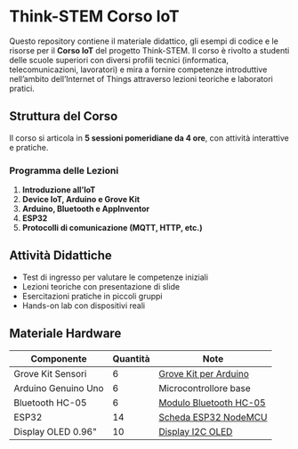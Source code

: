 # Think-STEM Corso IoT

Questo repository contiene il materiale didattico, gli esempi di codice e le risorse per il **Corso IoT** del progetto Think-STEM. Il corso è rivolto a studenti delle scuole superiori con diversi profili tecnici (informatica, telecomunicazioni, lavoratori) e mira a fornire competenze introduttive nell’ambito dell’Internet of Things attraverso lezioni teoriche e laboratori pratici.

## Struttura del Corso

Il corso si articola in **5 sessioni pomeridiane da 4 ore**, con attività interattive e pratiche.

### Programma delle Lezioni

1. **Introduzione all’IoT**  
2. **Device IoT, Arduino e Grove Kit**  
3. **Arduino, Bluetooth e AppInventor**  
4. **ESP32**  
5. **Protocolli di comunicazione (MQTT, HTTP, etc.)**

## Attività Didattiche

- Test di ingresso per valutare le competenze iniziali
- Lezioni teoriche con presentazione di slide
- Esercitazioni pratiche in piccoli gruppi
- Hands-on lab con dispositivi reali

## Materiale Hardware

| Componente            | Quantità | Note |
|-----------------------|----------|------|
| Grove Kit Sensori     | 6        | [Grove Kit per Arduino](https://www.robotstore.it/en/Grove-Starter-Kit-per-Arduino) |
| Arduino Genuino Uno   | 6        | Microcontrollore base |
| Bluetooth HC-05       | 6        | [Modulo Bluetooth HC-05](https://www.robotstore.it/Modulo-convertitore-Seriale-Bluetooth-HC-05) |
| ESP32                 | 14       | [Scheda ESP32 NodeMCU](https://www.amazon.it/dp/B0CNCDM18C) |
| Display OLED 0.96"    | 10       | [Display I2C OLED](https://it.aliexpress.com/item/1005006141235306.html) |


